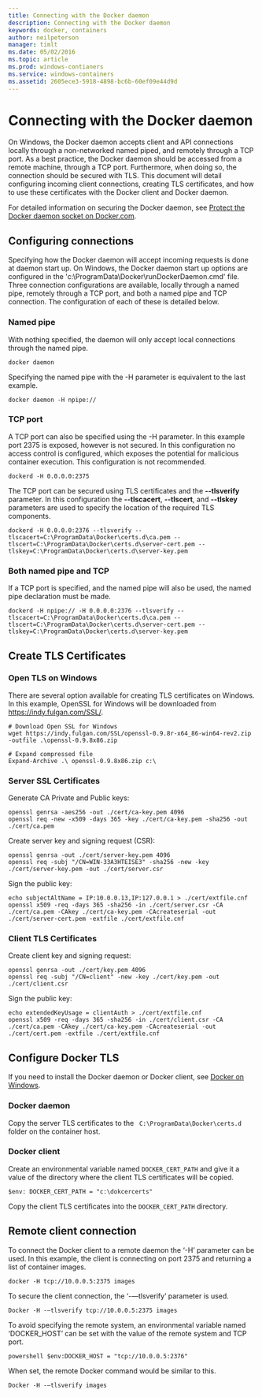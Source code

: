 ```yaml
---
title: Connecting with the Docker daemon
description: Connecting with the Docker daemon
keywords: docker, containers
author: neilpeterson
manager: timlt
ms.date: 05/02/2016
ms.topic: article
ms.prod: windows-contianers
ms.service: windows-containers
ms.assetid: 2605ece3-5918-4898-bc6b-60ef09e44d9d
---
```


# Connecting with the Docker daemon

On Windows, the Docker daemon accepts client and API connections locally through a non-networked named piped, and remotely through a TCP port. As a best practice, the Docker daemon should be accessed from a remote machine, through a TCP port. Furthermore, when doing so, the connection should be secured with TLS. This document will detail configuring incoming client connections, creating TLS certificates, and how to use these certificates with the Docker client and Docker daemon.

For detailed information on securing the Docker daemon, see [Protect the Docker daemon socket on Docker.com](https://docs.docker.com/engine/security/https/).

## Configuring connections

Specifying how the Docker daemon will accept incoming requests is done at daemon start up. On Windows, the Docker daemon start up options are configured in the 'c:\ProgramData\Docker\runDockerDaemon.cmd' file. Three connection configurations are available, locally through a named pipe, remotely through a TCP port, and both a named pipe and TCP connection. The configuration of each of these is detailed below.

### Named pipe

With nothing specified, the daemon will only accept local connections through the named pipe.

```none
docker daemon
```

Specifying the named pipe with the -H parameter is equivalent to the last example.

```none
docker daemon -H npipe:// 
```

### TCP port

A TCP port can also be specified using the -H parameter. In this example port 2375 is exposed, however is not secured. In this configuration no access control is configured, which exposes the potential for malicious container execution. This configuration is not recommended.

```
dockerd -H 0.0.0.0:2375
```

The TCP port can be secured using TLS certificates and the **--tlsverify** parameter. In this configuration the **--tlscacert**, **--tlscert**, and **--tlskey** parameters are used to specify the location of the required TLS components.

```none
dockerd -H 0.0.0.0:2376 --tlsverify --tlscacert=C:\ProgramData\Docker\certs.d\ca.pem --tlscert=C:\ProgramData\Docker\certs.d\server-cert.pem --tlskey=C:\ProgramData\Docker\certs.d\server-key.pem
```

### Both named pipe and TCP

If a TCP port is specified, and the named pipe will also be used, the named pipe declaration must be made.

```none
dockerd -H npipe:// -H 0.0.0.0:2376 --tlsverify --tlscacert=C:\ProgramData\Docker\certs.d\ca.pem --tlscert=C:\ProgramData\Docker\certs.d\server-cert.pem --tlskey=C:\ProgramData\Docker\certs.d\server-key.pem
```

## Create TLS Certificates

### Open TLS on Windows

There are several option available for creating TLS certificates on Windows. In this example, OpenSSL for Windows will be downloaded from https://indy.fulgan.com/SSL/.

```none
# Download Open SSL for Windows
wget https://indy.fulgan.com/SSL/openssl-0.9.8r-x64_86-win64-rev2.zip -outfile .\openssl-0.9.8x86.zip

# Expand compressed file
Expand-Archive .\ openssl-0.9.8x86.zip c:\
```

### Server SSL Certificates

Generate CA Private and Public keys:

```none
openssl genrsa -aes256 -out ./cert/ca-key.pem 4096
openssl req -new -x509 -days 365 -key ./cert/ca-key.pem -sha256 -out ./cert/ca.pem
```

Create server key and signing request (CSR):

```none
openssl genrsa -out ./cert/server-key.pem 4096
openssl req -subj "/CN=WIN-33A3HTEISE3" -sha256 -new -key ./cert/server-key.pem -out ./cert/server.csr
```

Sign the public key:

```none
echo subjectAltName = IP:10.0.0.13,IP:127.0.0.1 > ./cert/extfile.cnf
openssl x509 -req -days 365 -sha256 -in ./cert/server.csr -CA ./cert/ca.pem -CAkey ./cert/ca-key.pem -CAcreateserial -out ./cert/server-cert.pem -extfile ./cert/extfile.cnf
```
    
### Client TLS Certificates

Create client key and signing request:

```none
openssl genrsa -out ./cert/key.pem 4096
openssl req -subj "/CN=client" -new -key ./cert/key.pem -out ./cert/client.csr
```
	
Sign the public key:

```none
echo extendedKeyUsage = clientAuth > ./cert/extfile.cnf
openssl x509 -req -days 365 -sha256 -in ./cert/client.csr -CA ./cert/ca.pem -CAkey ./cert/ca-key.pem -CAcreateserial -out ./cert/cert.pem -extfile ./cert/extfile.cnf
```

## Configure Docker TLS

If you need to install the Docker daemon or Docker client, see [Docker on Windows](../deployment/docker_windows.md).

### Docker daemon

Copy the server TLS certificates to the ` C:\ProgramData\Docker\certs.d` folder on the container host.

### Docker client

Create an environmental variable named `DOCKER_CERT_PATH` and give it a value of the directory where the client TLS certificates will be copied.

```none
$env: DOCKER_CERT_PATH = "c:\dokcercerts"
```

Copy the client TLS certificates into the `DOCKER_CERT_PATH` directory.

## Remote client connection

To connect the Docker client to a remote daemon the ‘-H’ parameter can be used. In this example, the client is connecting on port 2375 and returning a list of container images.

```none
docker -H tcp://10.0.0.5:2375 images
```

To secure the client connection, the ‘-—tlsverify’ parameter is used.

```none
Docker -H -–tlsverify tcp://10.0.0.5:2375 images
```

To avoid specifying the remote system, an environmental variable named ‘DOCKER_HOST’ can be set with the value of the remote system and TCP port.

```none
powershell $env:DOCKER_HOST = "tcp://10.0.0.5:2376"
```

When set, the remote Docker command would be similar to this. 

```none
Docker -H -–tlsverify images
```